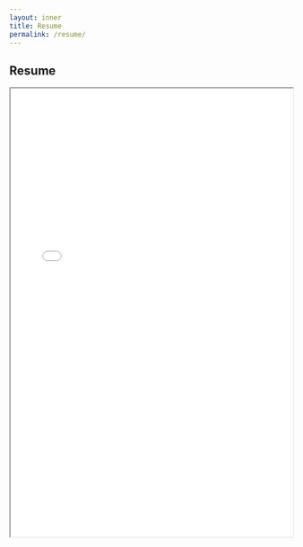 ```yaml
---
layout: inner
title: Resume
permalink: /resume/
---
```

## Resume

<iframe src="../files/xiaoxiangma_resume.pdf#view=FitH" width="100%" height="800vw">
</iframe>